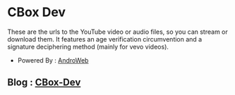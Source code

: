 CBox Dev
=======================================================

These are the urls to the YouTube video or audio files, so you can stream or download them.
It features an age verification circumvention and a signature deciphering method (mainly for vevo videos).

* Powered By : [AndroWeb](https://cbox-dev.io/CBox-Dev)

## Blog : [CBox-Dev](https://cbox-dev.github.io)
